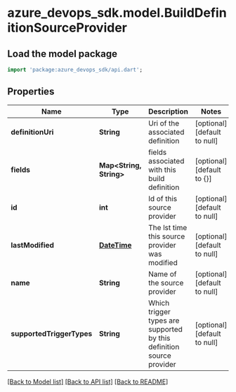 # azure_devops_sdk.model.BuildDefinitionSourceProvider

## Load the model package
```dart
import 'package:azure_devops_sdk/api.dart';
```

## Properties
Name | Type | Description | Notes
------------ | ------------- | ------------- | -------------
**definitionUri** | **String** | Uri of the associated definition | [optional] [default to null]
**fields** | **Map&lt;String, String&gt;** | fields associated with this build definition | [optional] [default to {}]
**id** | **int** | Id of this source provider | [optional] [default to null]
**lastModified** | [**DateTime**](DateTime.md) | The lst time this source provider was modified | [optional] [default to null]
**name** | **String** | Name of the source provider | [optional] [default to null]
**supportedTriggerTypes** | **String** | Which trigger types are supported by this definition source provider | [optional] [default to null]

[[Back to Model list]](../README.md#documentation-for-models) [[Back to API list]](../README.md#documentation-for-api-endpoints) [[Back to README]](../README.md)


